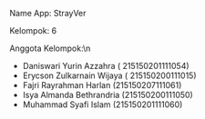 Name App: StrayVer

Kelompok: 6

Anggota Kelompok:\n
- Daniswari Yurin Azzahra ( 215150201111054)
- Erycson Zulkarnain Wijaya ( 215150200111015)
- Fajri Rayrahman Harlan (215150207111061)
- Isya Almanda Bethrandria (215150200111050)
- Muhammad Syafi Islam (215150201111060)
